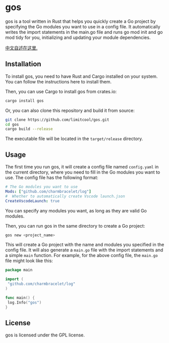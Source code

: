 # gos

gos is a tool written in Rust that helps you quickly create a Go project by specifying the Go modules you want to use in a config file. It automatically writes the import statements in the main.go file and runs go mod init and go mod tidy for you, initializing and updating your module dependencies.

[中文自述在这里.](README.zh_cn.md)

## Installation

To install gos, you need to have Rust and Cargo installed on your system. You can follow the instructions here to install them.

Then, you can use Cargo to install gos from crates.io:

```bash
cargo install gos
```

Or, you can also clone this repository and build it from source:

```bash
git clone https://github.com/limitcool/gos.git
cd gos
cargo build --release
```

The executable file will be located in the `target/release` directory.

## Usage

The first time you run gos, it will create a config file named `config.yaml` in the current directory, where you need to fill in the Go modules you want to use. The config file has the following format:

```yaml
# The Go modules you want to use
Mods: ["github.com/charmbracelet/log"]
#  Whether to automatically create Vscode launch.json
CreateVscodeLaunch: true
```

You can specify any modules you want, as long as they are valid Go modules.

Then, you can run gos in the same directory to create a Go project:

```bash
gos new <project_name>
```

This will create a Go project with the name and modules you specified in the config file. It will also generate a `main.go` file with the import statements and a simple `main` function. For example, for the above config file, the `main.go` file might look like this:

```go
package main

import (
 "github.com/charmbracelet/log"
)

func main() {
 log.Info("gos")
}
```

## License

gos is licensed under the GPL license.
